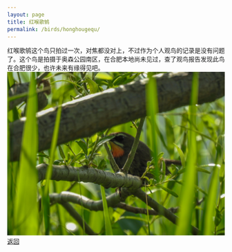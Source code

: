 ```yaml
---
layout: page
title: 红喉歌鸲
permalink: /birds/honghougequ/
---
```

红喉歌鸲这个鸟只拍过一次，对焦都没对上，不过作为个人观鸟的记录是没有问题了。这个鸟是拍摄于奥森公园南区，在合肥本地尚未见过，查了观鸟报告发现此鸟在合肥很少，也许未来有缘得见吧。
![](../picture/红喉歌鸲/DSCN8045.jpg)
[返回](../../)
